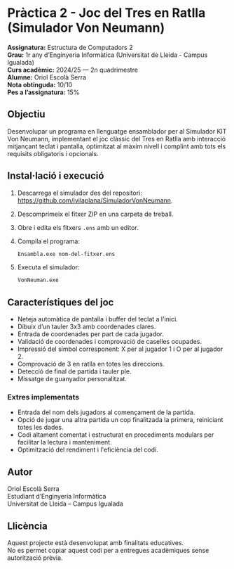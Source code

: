 # Pràctica 2 - Joc del Tres en Ratlla (Simulador Von Neumann)

**Assignatura:** Estructura de Computadors 2   
**Grau:** 1r any d’Enginyeria Informàtica (Universitat de Lleida - Campus Igualada)  
**Curs acadèmic:** 2024/25 — 2n quadrimestre  
**Alumne:** Oriol Escolà Serra  
**Nota obtinguda:** 10/10  
**Pes a l’assignatura:** 15%


## Objectiu

Desenvolupar un programa en llenguatge ensamblador per al Simulador KIT Von Neumann, implementant el joc clàssic del Tres en Ratlla amb interacció mitjançant teclat i pantalla, optimitzat al màxim nivell i complint amb tots els requisits obligatoris i opcionals.

## Instal·lació i execució

1. Descarrega el simulador des del repositori: https://github.com/jvilaplana/SimuladorVonNeumann.
2. Descomprimeix el fitxer ZIP en una carpeta de treball.
3. Obre i edita els fitxers `.ens` amb un editor.
4. Compila el programa:
   
   ```bash
   Ensambla.exe nom-del-fitxer.ens
   ```
6. Executa el simulador:
   
   ```bash
   VonNeuman.exe
   ```

## Característiques del joc

- Neteja automàtica de pantalla i buffer del teclat a l'inici.
- Dibuix d’un tauler 3x3 amb coordenades clares.
- Entrada de coordenades per part de cada jugador.
- Validació de coordenades i comprovació de caselles ocupades.
- Impressió del símbol corresponent: X per al jugador 1 i O per al jugador 2.
- Comprovació de 3 en ratlla en totes les direccions.
- Detecció de final de partida i tauler ple.
- Missatge de guanyador personalitzat.

### Extres implementats

- Entrada del nom dels jugadors al començament de la partida.
- Opció de jugar una altra partida un cop finalitzada la primera, reiniciant totes les dades.
- Codi altament comentat i estructurat en procediments modulars per facilitar la lectura i manteniment.
- Optimització del rendiment i l'eficiència del codi.

## Autor

Oriol Escolà Serra  
Estudiant d’Enginyeria Informàtica  
Universitat de Lleida – Campus Igualada  

## Llicència

Aquest projecte està desenvolupat amb finalitats educatives.  
No es permet copiar aquest codi per a entregues acadèmiques sense autorització prèvia.
